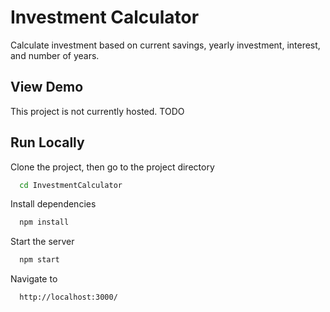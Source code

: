 # Investment Calculator

Calculate investment based on current savings, yearly investment, interest, and number of years.

## View Demo

This project is not currently hosted. TODO

## Run Locally

Clone the project, then go to the project directory

```bash
  cd InvestmentCalculator
```

Install dependencies

```bash
  npm install
```

Start the server

```bash
  npm start
```

Navigate to

```bash
  http://localhost:3000/
```
